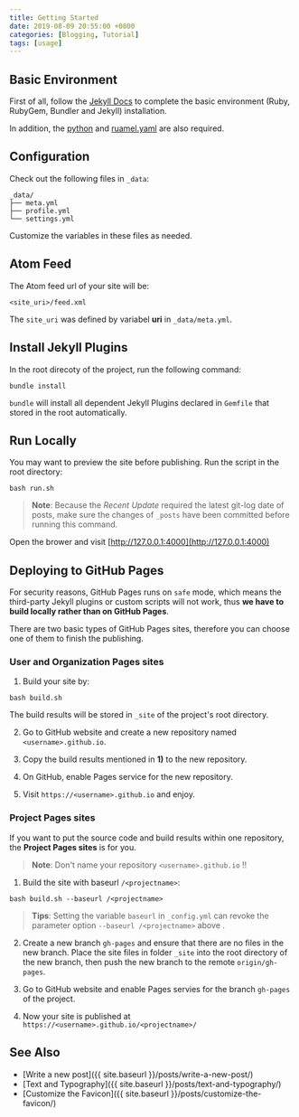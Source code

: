 ```yaml
---
title: Getting Started
date: 2019-08-09 20:55:00 +0800
categories: [Blogging, Tutorial]
tags: [usage]
---
```



## Basic Environment

First of all, follow the [Jekyll Docs](https://jekyllrb.com/docs/installation/)  to complete the basic environment (Ruby, RubyGem, Bundler and Jekyll)  installation.

In addition, the [python](https://www.python.org/downloads/) and [ruamel.yaml](https://pypi.org/project/ruamel.yaml/) are also required.

## Configuration

Check out the following files in `_data`:

```
_data/
├── meta.yml
├── profile.yml
└── settings.yml
```

Customize the variables in these files as needed.

## Atom Feed

The Atom feed url of your site will be:

```
<site_uri>/feed.xml
```

The `site_uri` was defined by variabel **uri** in `_data/meta.yml`.

## Install Jekyll Plugins

In the root direcoty of the project, run the following command:

```
bundle install
```

`bundle` will install all dependent Jekyll Plugins declared in `Gemfile` that stored in the root automatically.

##  Run Locally

You may want to preview the site before publishing. Run the script in the root directory:

```
bash run.sh
```

>**Note**: Because the *Recent Update* required the latest git-log date of posts, make sure the changes of `_posts` have been committed before running this command. 

Open the brower and visit [http://127.0.0.1:4000](http://127.0.0.1:4000) 

##  Deploying to GitHub Pages

For security reasons, GitHub Pages runs on `safe` mode, which means the third-party Jekyll plugins or custom scripts will not work, thus **we have to build locally rather than on GitHub Pages**.

There are two basic types of GitHub Pages sites, therefore you can choose one of them to finish the publishing.

###  User and Organization Pages sites

1) Build your site by:

```
bash build.sh
```

The build results will be stored in `_site` of the project's root directory.

2) Go to GitHub website and create a new repository named `<username>.github.io`.

3) Copy the build results mentioned in **1)** to the new repository.

4) On GitHub, enable Pages service for the new repository.

5) Visit `https://<username>.github.io` and enjoy.

###  Project Pages sites

If you want to put the source code and build results within one repository, the **Project Pages sites** is for you.

> **Note**: Don't name your repository `<username>.github.io` !!

1) Build the site with baseurl `/<projectname>`:

```
bash build.sh --baseurl /<projectname>
```

> **Tips**: Setting the variable `baseurl` in `_config.yml` can revoke the parameter option `--baseurl /<projectname>` above .

2) Create a new branch `gh-pages` and ensure that there are no files in the new branch. Place the site files in folder `_site` into the root directory of the new branch, then push the new branch to the remote `origin/gh-pages`.

3) Go to GitHub website and enable Pages servies for the branch `gh-pages`
of the project.

4) Now your site is published at `https://<username>.github.io/<projectname>/`

## See Also

* [Write a new post]({{ site.baseurl }}/posts/write-a-new-post/)
* [Text and Typography]({{ site.baseurl }}/posts/text-and-typography/)
* [Customize the Favicon]({{ site.baseurl }}/posts/customize-the-favicon/)
